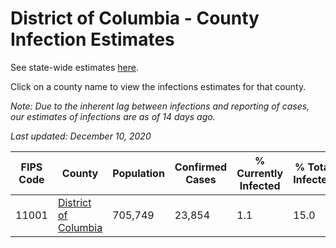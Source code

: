 # District of Columbia - County Infection Estimates

See state-wide estimates [here](/infections/us-dc).

Click on a county name to view the infections estimates for that county.

*Note: Due to the inherent lag between infections and reporting of cases, our estimates of infections are as of 14 days ago.*

*Last updated: December 10, 2020*

|   FIPS Code |                                       County |   Population |   Confirmed Cases |   % Currently Infected |   % Total Infected |
|-------------|----------------------------------------------|--------------|-------------------|------------------------|--------------------|
|       11001 | [District of Columbia](district-of-columbia) |      705,749 |            23,854 |                    1.1 |               15.0 |